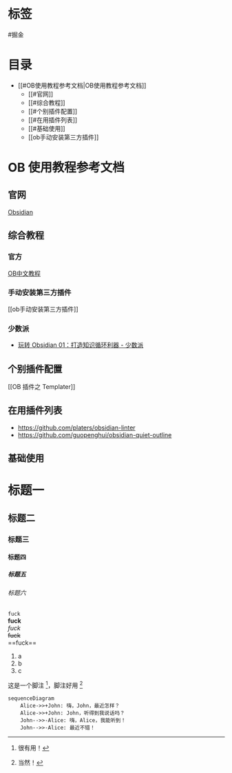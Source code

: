 # 标签

#掘金

# 目录

- [[#OB使用教程参考文档|OB使用教程参考文档]]
	- [[#官网]]
	- [[#综合教程]]
	- [[#个别插件配置]]
	- [[#在用插件列表]]
	- [[#基础使用]]
	- [[ob手动安装第三方插件]]

# OB 使用教程参考文档

## 官网

[Obsidian](https://obsidian.md/)

## 综合教程

### 官方

[OB中文教程](https://publish.obsidian.md/chinesehelp/01+2021%E6%96%B0%E6%95%99%E7%A8%8B/2021%E5%B9%B4%E6%96%B0%E6%95%99%E7%A8%8B)

### 手动安装第三方插件

[[ob手动安装第三方插件]]

### 少数派

- [玩转 Obsidian 01：打造知识循环利器 - 少数派](https://sspai.com/post/62414)

## 个别插件配置

[[OB 插件之 Templater]]

## 在用插件列表

- https://github.com/platers/obsidian-linter
- https://github.com/guopenghui/obsidian-quiet-outline

## 基础使用

# 标题一

## 标题二

### 标题三

#### 标题四

##### 标题五

###### 标题六

`fuck`  
**fuck**  
*fuck*  
~~fuck~~  
==fuck==

1. a
2. b
3. c

这是一个脚注 [^1]，脚注好用 [^2]

```mermaid
sequenceDiagram
    Alice->>+John: 嗨，John，最近怎样？
    Alice->>+John: John，听得到我说话吗？
    John-->>-Alice: 嗨，Alice，我能听到！
    John-->>-Alice: 最近不错！
```

[^1]: 很有用！

[^2]: 当然！
